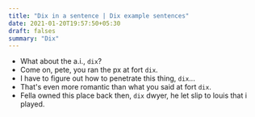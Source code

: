 ```yaml
---
title: "Dix in a sentence | Dix example sentences"
date: 2021-01-20T19:57:50+05:30
draft: falses
summary: "Dix"
---
```

- What about the a.i., `dix`?
- Come on, pete, you ran the px at fort `dix`.
- I have to figure out how to penetrate this thing, `dix`...
- That's even more romantic than what you said at fort `dix`.
- Fella owned this place back then, `dix` dwyer, he let slip to louis that i played.
                 
